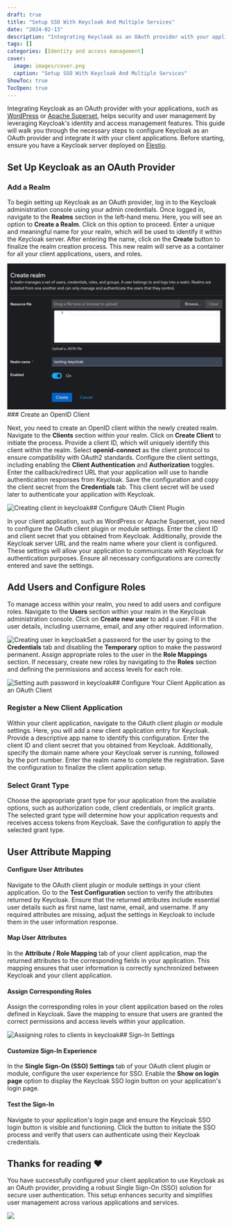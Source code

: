 ```yaml
---
draft: true
title: "Setup SSO With Keycloak And Multiple Services"
date: "2024-02-13"
description: "Integrating Keycloak as an OAuth provider with your applications, such as WordPress or Apache Superset, helps security and user management by leveraging Keycloak's identity and access management features. This guide will walk you through the necessary steps to configure Keycloak as an OAuth provider and integrate it with"
tags: []
categories: [Identity and access management]
cover:
  image: images/cover.png
  caption: "Setup SSO With Keycloak And Multiple Services"
ShowToc: true
TocOpen: true
---
```



Integrating Keycloak as an OAuth provider with your applications, such as [WordPress](https://elest.io/open-source/wordpress?ref=blog.elest.io) or [Apache Superset](https://elest.io/open-source/superset?ref=blog.elest.io), helps security and user management by leveraging Keycloak's identity and access management features. This guide will walk you through the necessary steps to configure Keycloak as an OAuth provider and integrate it with your client applications. Before starting, ensure you have a Keycloak server deployed on [Elestio](https://elest.io/open-source/keycloak?ref=blog.elest.io).

## Set Up Keycloak as an OAuth Provider

### Add a Realm

To begin setting up Keycloak as an OAuth provider, log in to the Keycloak administration console using your admin credentials. Once logged in, navigate to the **Realms** section in the left\-hand menu. Here, you will see an option to **Create a Realm**. Click on this option to proceed. Enter a unique and meaningful name for your realm, which will be used to identify it within the Keycloak server. After entering the name, click on the **Create** button to finalize the realm creation process. This new realm will serve as a container for all your client applications, users, and roles.

![Creating realm in keycloak](images/Screenshot-2024-07-02-at-6.39.45-PM-1.jpg)### Create an OpenID Client

Next, you need to create an OpenID client within the newly created realm. Navigate to the **Clients** section within your realm. Click on **Create Client** to initiate the process. Provide a client ID, which will uniquely identify this client within the realm. Select **openid\-connect** as the client protocol to ensure compatibility with OAuth2 standards. Configure the client settings, including enabling the **Client Authentication** and **Authorization** toggles. Enter the callback/redirect URL that your application will use to handle authentication responses from Keycloak. Save the configuration and copy the client secret from the **Credentials** tab. This client secret will be used later to authenticate your application with Keycloak.

![Creating client in keycloak](https://blog.elest.io/content/images/2024/07/Screenshot-2024-07-02-at-6.40.50-PM.jpg)## Configure OAuth Client Plugin

In your client application, such as WordPress or Apache Superset, you need to configure the OAuth client plugin or module settings. Enter the client ID and client secret that you obtained from Keycloak. Additionally, provide the Keycloak server URL and the realm name where your client is configured. These settings will allow your application to communicate with Keycloak for authentication purposes. Ensure all necessary configurations are correctly entered and save the settings.

## Add Users and Configure Roles

To manage access within your realm, you need to add users and configure roles. Navigate to the **Users** section within your realm in the Keycloak administration console. Click on **Create new user** to add a user. Fill in the user details, including username, email, and any other required information. 

![Creating user in keycloak](https://blog.elest.io/content/images/2024/07/Screenshot-2024-07-03-at-9.10.18-AM.jpg)Set a password for the user by going to the **Credentials** tab and disabling the **Temporary** option to make the password permanent. Assign appropriate roles to the user in the **Role Mappings** section. If necessary, create new roles by navigating to the **Roles** section and defining the permissions and access levels for each role.

![Setting auth password in keycloak](https://blog.elest.io/content/images/2024/07/Screenshot-2024-07-03-at-9.11.15-AM.jpg)## Configure Your Client Application as an OAuth Client

### Register a New Client Application

Within your client application, navigate to the OAuth client plugin or module settings. Here, you will add a new client application entry for Keycloak. Provide a descriptive app name to identify this configuration. Enter the client ID and client secret that you obtained from Keycloak. Additionally, specify the domain name where your Keycloak server is running, followed by the port number. Enter the realm name to complete the registration. Save the configuration to finalize the client application setup.

### Select Grant Type

Choose the appropriate grant type for your application from the available options, such as authorization code, client credentials, or implicit grants. The selected grant type will determine how your application requests and receives access tokens from Keycloak. Save the configuration to apply the selected grant type.

## User Attribute Mapping

#### Configure User Attributes

Navigate to the OAuth client plugin or module settings in your client application. Go to the **Test Configuration** section to verify the attributes returned by Keycloak. Ensure that the returned attributes include essential user details such as first name, last name, email, and username. If any required attributes are missing, adjust the settings in Keycloak to include them in the user information response.

#### Map User Attributes

In the **Attribute / Role Mapping** tab of your client application, map the returned attributes to the corresponding fields in your application. This mapping ensures that user information is correctly synchronized between Keycloak and your client application.

#### Assign Corresponding Roles

Assign the corresponding roles in your client application based on the roles defined in Keycloak. Save the mapping to ensure that users are granted the correct permissions and access levels within your application.

![Assigning roles to clients in keycloak](https://blog.elest.io/content/images/2024/07/Screenshot-2024-07-03-at-9.14.14-AM.jpg)## Sign\-In Settings

#### Customize Sign\-In Experience

In the **Single Sign\-On (SSO) Settings** tab of your OAuth client plugin or module, configure the user experience for SSO. Enable the **Show on login page** option to display the Keycloak SSO login button on your application's login page.

#### Test the Sign\-In

Navigate to your application's login page and ensure the Keycloak SSO login button is visible and functioning. Click the button to initiate the SSO process and verify that users can authenticate using their Keycloak credentials.

## **Thanks for reading ❤️**

You have successfully configured your client application to use Keycloak as an OAuth provider, providing a robust Single Sign\-On (SSO) solution for secure user authentication. This setup enhances security and simplifies user management across various applications and services.

[![](https://pub-da36157c854648669813f3f76c526c2b.r2.dev/deploy-on-elestio-black.png)](https://elest.io/open-source/keycloak?ref=blog.elest.io)

